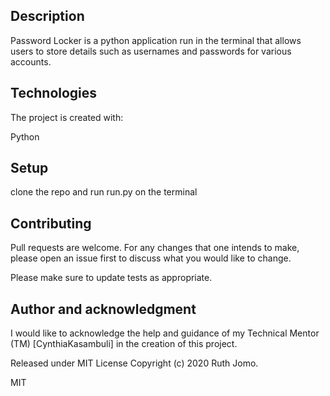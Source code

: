 ## Description
Password Locker is a python application run in the terminal that allows users to store details such as usernames and passwords for various accounts.

## Technologies
The project is created with:

 Python
## Setup
clone the repo and run run.py on the terminal

## Contributing
Pull requests are welcome. For any changes that one intends to make, please open an issue first to discuss what you would like to change.

Please make sure to update tests as appropriate.

## Author and acknowledgment
I would like to acknowledge the help and guidance of my Technical Mentor (TM) [CynthiaKasambuli] in the creation of this project.



Released under MIT License
Copyright (c) 2020 Ruth Jomo.

MIT